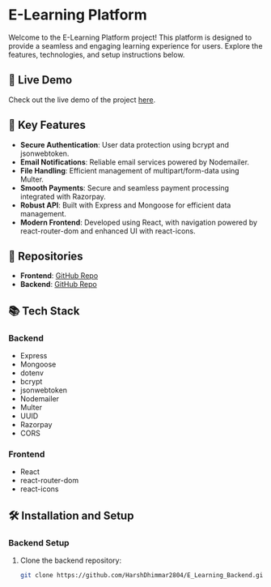 # E-Learning Platform

Welcome to the E-Learning Platform project! This platform is designed to provide a seamless and engaging learning experience for users. Explore the features, technologies, and setup instructions below.

## 🚀 Live Demo

Check out the live demo of the project [here](https://mern-e-learning.vercel.app/).

## 🌟 Key Features

- **Secure Authentication**: User data protection using bcrypt and jsonwebtoken.
- **Email Notifications**: Reliable email services powered by Nodemailer.
- **File Handling**: Efficient management of multipart/form-data using Multer.
- **Smooth Payments**: Secure and seamless payment processing integrated with Razorpay.
- **Robust API**: Built with Express and Mongoose for efficient data management.
- **Modern Frontend**: Developed using React, with navigation powered by react-router-dom and enhanced UI with react-icons.

## 📂 Repositories

- **Frontend**: [GitHub Repo](https://github.com/HarshDhimmar2804/E_Learning_Frontend)
- **Backend**: [GitHub Repo](https://github.com/HarshDhimmar2804/E_Learning_Backend)

## 📚 Tech Stack

### Backend
- Express
- Mongoose
- dotenv
- bcrypt
- jsonwebtoken
- Nodemailer
- Multer
- UUID
- Razorpay
- CORS

### Frontend
- React
- react-router-dom
- react-icons

## 🛠️ Installation and Setup

### Backend Setup

1. Clone the backend repository:
   ```bash
   git clone https://github.com/HarshDhimmar2804/E_Learning_Backend.git
